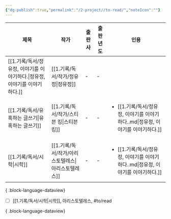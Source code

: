 ```yaml
---
{"dg-publish":true,"permalink":"/2-project//to-read/","noteIcon":""}
---
```






| 제목                                                | 작가                                 | 출판사 | 출판년도 | 인용                                                                   |
| ------------------------------------------------- | ---------------------------------- | --- | ---- | -------------------------------------------------------------------- |
| [[1.기록/독서/정유정, 이야기를 이야기하다.\|정유정, 이야기를 이야기하다.]] | [[1.기록/독서/작가/정유정\|정유정]]         | \-  | \-   | <ul></ul>                                                            |
| [[1.기록/독서/유혹하는 글쓰기\|유혹하는 글쓰기]]                 | [[1.기록/독서/작가/스티븐 킹\|스티븐 킹]]     | \-  | \-   | <ul><li>[[1.기록/독서/정유정, 이야기를 이야기하다..md\\|정유정, 이야기를 이야기하다.]]</li></ul> |
| [[1.기록/독서/시학\|시학]]                             | [[1.기록/독서/작가/아리스토텔레스\|아리스토텔레스]] | \-  | \-   | <ul><li>[[1.기록/독서/정유정, 이야기를 이야기하다..md\\|정유정, 이야기를 이야기하다.]]</li></ul> |

{ .block-language-dataview}



- [ ] [[1.기록/독서/시학\|시학]], 아리스토텔레스,   #to/read

{ .block-language-dataview}


